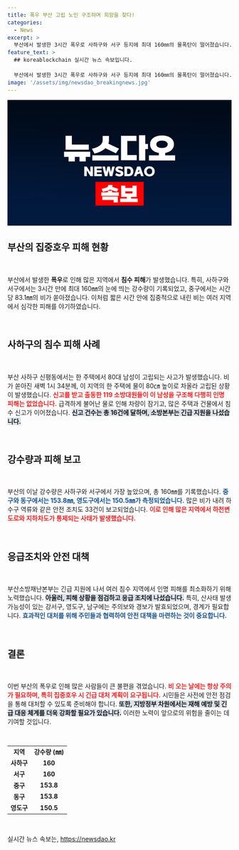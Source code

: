```yaml
---
title: 폭우 부산 고립 노인 구조하며 희망을 찾다!
categories:
  - News
excerpt: >
  부산에서 발생한 3시간 폭우로 사하구와 서구 등지에 최대 160㎜의 물폭탄이 떨어졌습니다. 침수 피해가 속출하며 80대 노인이 고립되기도 했지만, 다행히 구조되었습니다. 긴급 대응이 시급한 상황!
feature_text: >
  ## koreablockchain 실시간 뉴스 속보입니다.

  부산에서 발생한 3시간 폭우로 사하구와 서구 등지에 최대 160㎜의 물폭탄이 떨어졌습니다. 침수 피해가 속출하며 80대 노인이 고립되기도 했지만, 다행히 구조되었습니다. 긴급 대응이 시급한 상황!
image: '/assets/img/newsdao_breakingnews.jpg'
---
```


<p><img src="/assets/img/newsdao_breakingnews.jpg" alt="koreablockchain 속보" /></p>

<h2 data-ke-size="size26">부산의 집중호우 피해 현황</h2>

<p data-ke-size="size16">&nbsp;</p>

<p>부산에서 발생한 <b>폭우</b>로 인해 많은 지역에서 <b>침수 피해</b>가 발생했습니다. 특히, 사하구와 서구에서는 3시간 만에 최대 160㎜의 눈에 띄는 강수량이 기록되었고, 중구에서는 시간당 83.1㎜의 비가 쏟아졌습니다. 이처럼 짧은 시간 안에 집중적으로 내린 비는 여러 지역에서 심각한 피해를 야기하였습니다. </p>

<p data-ke-size="size16">&nbsp;</p>

<h2 data-ke-size="size26">사하구의 침수 피해 사례</h2>

<p data-ke-size="size16">&nbsp;</p>

<p>부산 사하구 신평동에서는 한 주택에서 80대 남성이 고립되는 사고가 발생했습니다. 비가 쏟아진 새벽 1시 34분께, 이 지역의 한 주택에 물이 80㎝ 높이로 차올라 고립된 상황이 발생했습니다. <b><span style="color: #ee2323;">신고를 받고 출동한 119 소방대원들이 이 남성을 구조해 다행히 인명 피해는 없었습니다.</span></b> 급격하게 불어난 물로 인해 차량이 잠기고, 많은 주택과 건물에서 침수 신고가 이어졌습니다. <b><span style="background-color: #21538527;">신고 건수는 총 16건에 달하며, 소방본부는 긴급 지원을 나섰습니다.</span></b> </p>

<p data-ke-size="size16">&nbsp;</p>

<h2 data-ke-size="size26">강수량과 피해 보고</h2>

<p data-ke-size="size16">&nbsp;</p>

<p>부산의 이날 강수량은 사하구와 서구에서 가장 높았으며, 총 160㎜를 기록했습니다. <b><span style="color: #1a5490;">중구와 동구에서는 153.8㎜, 영도구에서는 150.5㎜가 측정되었습니다.</span></b> 많은 비가 내려 하수구 역류와 같은 안전 조치도 33건이 보고되었습니다. <b><span style="color: #ee2323;">이로 인해 많은 지역에서 하천변 도로와 지하차도가 통제되는 사태가 발생했습니다.</span></b> </p>

<p data-ke-size="size16">&nbsp;</p>

<h2 data-ke-size="size26">응급조치와 안전 대책</h2>

<p data-ke-size="size16">&nbsp;</p>

<p>부산소방재난본부는 긴급 지원에 나서 여러 침수 지역에서 인명 피해를 최소화하기 위해 노력했습니다. <b><span style="background-color: #21538527;">아울러, 피해 상황을 점검하고 응급 조치에 나섰습니다.</span></b> 특히, 산사태 발생 가능성이 있는 강서구, 영도구, 남구에는 주의보와 경보가 발효되었으며, 경계가 필요합니다. <b><span style="color: #1a5490;">효과적인 대처를 위해 주민들과 협력하여 안전 대책을 마련하는 것이 중요합니다.</span></b></p>

<p data-ke-size="size16">&nbsp;</p>

<h2 data-ke-size="size26">결론</h2>

<p data-ke-size="size16">&nbsp;</p>

<p>이번 부산의 폭우로 인해 많은 사람들이 큰 불편을 겪었습니다. <b><span style="color: #ee2323;">비 오는 날에는 항상 주의가 필요하며, 특히 집중호우 시 긴급 대처 계획이 요구됩니다.</span></b> 시민들은 사전에 안전 점검을 통해 대처할 수 있도록 준비해야 합니다. <b><span style="background-color: #21538527;">또한, 지방정부 차원에서는 재해 예방 및 긴급 대응 체계를 더욱 강화할 필요가 있습니다.</span></b> 이러한 노력이 앞으로의 위험을 줄이는 데 기여할 것입니다.</p>

<p data-ke-size="size16">&nbsp;</p>

<table>
    <tr>
        <td style="text-align: center; height: 17px;"><b>지역</b></td>
        <td style="text-align: center; height: 17px;"><b>강수량 (㎜)</b></td>
    </tr>
    <tr>
        <td style="text-align: center; height: 17px;"><b>사하구</b></td>
        <td style="text-align: center; height: 17px;"><b>160</b></td>
    </tr>
    <tr>
        <td style="text-align: center; height: 17px;"><b>서구</b></td>
        <td style="text-align: center; height: 17px;"><b>160</b></td>
    </tr>
    <tr>
        <td style="text-align: center; height: 17px;"><b>중구</b></td>
        <td style="text-align: center; height: 17px;"><b>153.8</b></td>
    </tr>
    <tr>
        <td style="text-align: center; height: 17px;"><b>동구</b></td>
        <td style="text-align: center; height: 17px;"><b>153.8</b></td>
    </tr>
    <tr>
        <td style="text-align: center; height: 17px;"><b>영도구</b></td>
        <td style="text-align: center; height: 17px;"><b>150.5</b></td>
    </tr>
</table>

<p data-ke-size="size16">&nbsp;</p>
실시간 뉴스 속보는, <a href="https://newsdao.kr" rel="dofollow">https://newsdao.kr</a>



